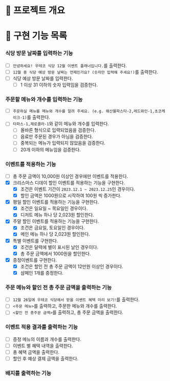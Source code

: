 # 💪 프로젝트 개요

# 📝 구현 기능 목록

### 식당 방문 날짜를 입력하는 기능

- [ ] `안녕하세요! 우테코 식당 12월 이벤트 플래너입니다.`를 출력한다.
- [ ] `12월 중 식당 예상 방문 날짜는 언제인가요? (숫자만 입력해 주세요!)`를 출력한다.
- [ ] 식당 예상 방문 날짜를 입력한다.
    - [ ] 1 이상 31 이하의 숫자 입력임을 검증한다.

### 주문할 메뉴와 개수를 입력하는 기능

- [ ] `주문하실 메뉴를 메뉴와 개수를 알려 주세요. (e.g. 해산물파스타-2,레드와인-1,초코케이크-1)`를 출력한다.
- [ ] `타파스-1,제로콜라-1`와 같이 메뉴와 개수를 입력한다.
    - [ ] 올바른 형식으로 입력되었음을 검증한다.
    - [ ] 음료만 주문된 경우가 아님을 검증한다.
    - [ ] 중복되는 메뉴가 입력되지 않았음을 검증한다.
    - [ ] 20개 이하의 메뉴임을 검증한다.

### 이벤트를 적용하는 기능

- [ ] 총 주문 금액이 10,000원 이상인 경우에만 이벤트를 적용한다.
- [x] 크리스마스 디데이 할인 이벤트를 적용하는 기능을 구현한다.
    - [x]  조건은 이벤트 기간이 `2023.12.1 ~ 2023.12.25`인 경우이다.
    - [x] 할인 금액은 1000원으로 시작하여 100원 씩 증가한다.
- [x] 평일 할인 이벤트를 적용하는 기능을 구현한다.
    - [x] 조건은 일요일 ~ 목요일인 경우이다.
    - [x] 디저트 메뉴 하나 당 2,023원 할인한다.
- [x] 주말 할인 이벤트를 적용하는 기능을 구현한다.
    - [x] 조건은 금요일, 토요일인 경우이다.
    - [x] 메인 메뉴 하나 당 2,023원 할인한다.
- [x] 특별 이벤트를 구현한다.
    - [x] 조건은 달력에 별이 표시된 날인 경우이다.
    - [x] 총 주문 금액에서 1000원을 할인한다.
- [x] 증정이벤트를 구현한다.
    - [x] 조건은 할인 전 총 주문 금액이 12만원 이상인 경우이다.
    - [x] 샴페인 1개를 증정한다.

### 주문 메뉴와 할인 전 총 주문 금액을 출력하는 기능

- [ ] `12월 26일에 우테코 식당에서 받을 이벤트 혜택 미리 보기!`를 출력한다.
- [ ] `<주문 메뉴>`를 출력하고, 주문한 메뉴와 개수를 출력한다.
- [ ] `<할인 전 총주문 금액>`를 출력하고, 총 주문 금액을 출력한다.

### 이벤트 적용 결과를 출력하는 기능

- [ ] 증정 메뉴의 이름과 개수를 출력한다.
- [ ] 이벤트 별 혜택 내역을 출력한다.
- [ ] 총 혜택 금액을 출력한다.
- [ ] 할인 후 예상 결제 금액을 출력한다.

### 배지를 출력하는 기능 
